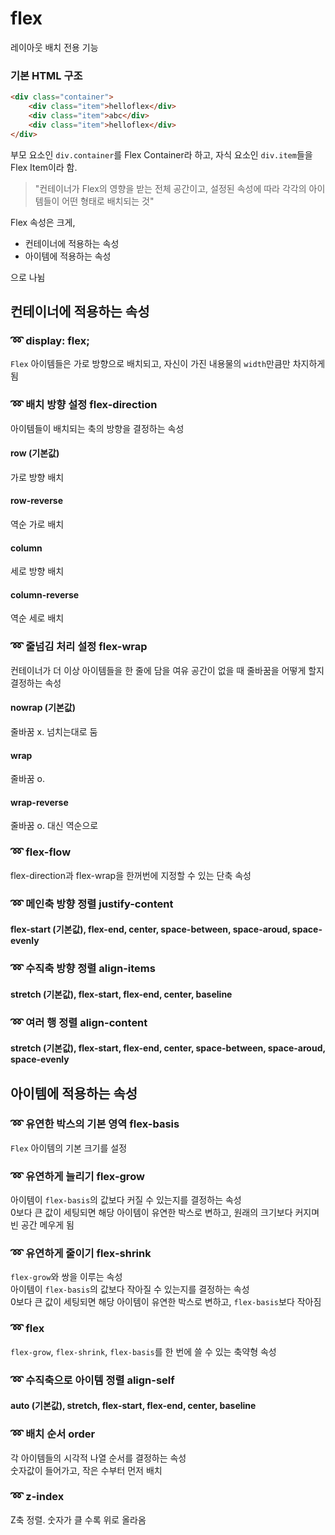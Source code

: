 # flex

레이아웃 배치 전용 기능  

### 기본 HTML 구조
```html
<div class="container">
    <div class="item">helloflex</div>
    <div class="item">abc</div>
    <div class="item">helloflex</div>
</div>
```

부모 요소인 `div.container`를 Flex Container라 하고,
자식 요소인 `div.item`들을 Flex Item이라 함.  

> "컨테이너가 Flex의 영향을 받는 전체 공간이고, 설정된 속성에 따라 각각의 아이템들이 어떤 형태로 배치되는 것"

Flex 속성은 크게,  
- 컨테이너에 적용하는 속성
- 아이템에 적용하는 속성

으로 나뉨

## 컨테이너에 적용하는 속성

### ➿ display: flex;
`Flex` 아이템들은 가로 방향으로 배치되고, 자신이 가진 내용물의 `width`만큼만 차지하게 됨


### ➿ 배치 방향 설정 flex-direction
아이템들이 배치되는 축의 방향을 결정하는 속성

#### row (기본값)
가로 방향 배치

#### row-reverse
역순 가로 배치

#### column
세로 방향 배치

#### column-reverse
역순 세로 배치


### ➿ 줄넘김 처리 설정 flex-wrap
컨테이너가 더 이상 아이템들을 한 줄에 담을 여유 공간이 없을 때 줄바꿈을 어떻게 할지 결정하는 속성

#### nowrap (기본값)
줄바꿈 x. 넘치는대로 둠

#### wrap
줄바꿈 o.

#### wrap-reverse
줄바꿈 o. 대신 역순으로


### ➿ flex-flow
flex-direction과 flex-wrap을 한꺼번에 지정할 수 있는 단축 속성

### ➿ 메인축 방향 정렬 justify-content

#### flex-start (기본값), flex-end, center, space-between, space-aroud, space-evenly

### ➿ 수직축 방향 정렬 align-items

#### stretch (기본값), flex-start, flex-end, center, baseline

### ➿ 여러 행 정렬 align-content

#### stretch (기본값), flex-start, flex-end, center, space-between, space-aroud, space-evenly

## 아이템에 적용하는 속성

### ➿ 유연한 박스의 기본 영역 flex-basis
`Flex` 아이템의 기본 크기를 설정

### ➿ 유연하게 늘리기 flex-grow
아이템이 `flex-basis`의 값보다 커질 수 있는지를 결정하는 속성  
0보다 큰 값이 세팅되면 해당 아이템이 유연한 박스로 변하고, 원래의 크기보다 커지며 빈 공간 메우게 됨

### ➿ 유연하게 줄이기 flex-shrink
`flex-grow`와 쌍을 이루는 속성  
아이템이 `flex-basis`의 값보다 작아질 수 있는지를 결정하는 속성  
0보다 큰 값이 세팅되면 해당 아이템이 유연한 박스로 변하고, `flex-basis`보다 작아짐

### ➿ flex
`flex-grow`, `flex-shrink`, `flex-basis`를 한 번에 쓸 수 있는 축약형 속성

### ➿ 수직축으로 아이템 정렬 align-self

#### auto (기본값), stretch, flex-start, flex-end, center, baseline

### ➿ 배치 순서 order
각 아이템들의 시각적 나열 순서를 결정하는 속성  
숫자값이 들어가고, 작은 수부터 먼저 배치

### ➿ z-index
Z축 정렬. 숫자가 클 수록 위로 올라옴
